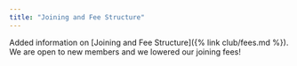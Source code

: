 ```yaml
---
title: "Joining and Fee Structure"
---
```


Added information on [Joining and Fee Structure]({% link club/fees.md %}). 
We are open to new members and we lowered our joining fees!


